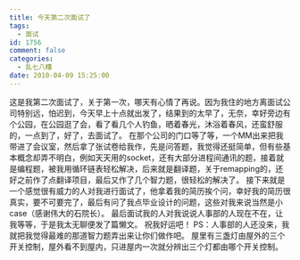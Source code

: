 ```yaml
---
title: 今天第二次面试了
tags:
  - 面试
id: 1756
comment: false
categories:
  - 乱七八糟
date: 2010-04-09 15:25:00
---
```


这是我第二次面试了，关于第一次，哪天有心情了再说。因为我住的地方离面试公司特别远，怕迟到，今天早上十点就出发了，结果到的太早了，无奈，幸好旁边有个公园，在公园逛了会，看了看几个人钓鱼，晒着春光，沐浴着春风，还蛮舒服的，一点到了，好了，去面试了。
在那个公司的门口等了等，一个MM出来把我带进了会议室，然后拿了张试卷给我作，先是问答题，我觉得还挺简单，但有些基本概念却弄不明白，例如天天用的socket，还有大部分进程间通讯的题，接着就是编程题，被我用循环链表轻松解决，后来就是翻译题，关于remapping的，还好之前作了点翻译项目，最后又作了几个智力题，很轻松的解决了。
接下来就是一个感觉很有威力的人对我进行面试了，他拿着我的简历挨个问，幸好我的简历很真实，要不可要完了，最后有问了我点毕业设计的问题，这些对我来说当然是小case（感谢伟大的石院长）。
最后面试我的人对我说说人事部的人现在不在，让我等等，于是我太无聊便发了篇懒文。
祝我好运吧！
PS：人事部的人还没来，我就把我觉得最难的那道智力题弄出来让你们做作吧。
屋里有三盏灯由屋外的三个开关控制，屋外看不到屋内，只进屋内一次就分辨出三个灯都由哪个开关控制。